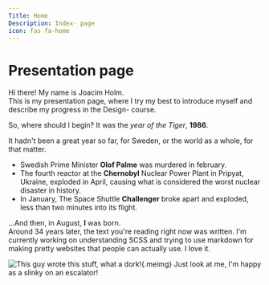 ```yaml
---
Title: Home
Description: Index- page
icon: fas fa-home
---
```


Presentation page
==========================

Hi there! My name is Joacim Holm.    
This is my presentation page, where I try my best to introduce myself and describe my progress in the Design- course.    


So, where should I begin?
It was the *year of the Tiger*, **1986**.     

It hadn't been a great year so far, for Sweden, or the world as a whole, for that matter.   
 * Swedish Prime Minister **Olof Palme** was murdered in february.   
 * The fourth reactor at the **Chernobyl** Nuclear Power Plant in Pripyat, Ukraine, exploded in April, causing what is considered the worst nuclear disaster in history.  
 * In January, The Space Shuttle **Challenger** broke apart and exploded, less than two minutes into  its flight.    

...And then, in August, **I** was born.    
Around 34 years later, the text you're reading right now was written.
I'm currently working on understanding SCSS and trying to use markdown for making pretty websites that people can actually use. I love it.


![This guy wrote this stuff, what a dork!](%assets_url%/img/nyper_ett_berg.jpg "Not the greatest disaster to happen in 1986, but not far off."){.meimg}
Just look at me, I'm happy as a slinky on an escalator!